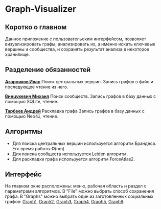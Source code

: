 # Graph-Visualizer

## Коротко о главном
Данное приложение с пользовательским интерфейсом, позволяет визуализировать графы, анализировать их, а именно искать 
ключевые вершины и сообщества, и сохранять результат анализа в некоторое хранилище.

## Разделение обязанностей
[__Азарников Иван__](https://github.com/esvault) 
Поиск центральных вершин. Запись графов в файл и последующее чтение из него.

[__Винцукевич Михаил__](https://github.com/Mishavint)
Поиск сообществ. Запись графов в базу данных с помощью SQLite, чтение.

[__Тарбеев Андрей__](https://github.com/SofuriHafe)
Раскладка графа Запись графов в базу данных с помощью Neo4J, чтение.

## Алгоритмы
* Для поиска центральных вершин используется алгоритм Брандеса. Его время работы __O__(nm)
* Для поиска сообществ используется Leiden алгоритм.
* Для раскладки графа используется алгоритм ForceAtlas2.

## Интерфейс
На главном окне расположены: меню, рабочая область и раздел с параметрами алгоритмов.
В "File" можно выбрать способ сохранения графа. В "Graphs" можно выбрать один из заготовленных
социальных графов: [Graph1](http://networkrepository.com/soc-karate.php), 
[Graph2](http://networkrepository.com/soc-dolphins.php),
[Graph3](http://networkrepository.com/fb-pages-food.php),
[Graph4](http://networkrepository.com/soc-wiki-Vote.php),
[Graph5](http://networkrepository.com/soc-advogato.php),
[Graph6](http://networkrepository.com/soc-wiki-elec.php).

